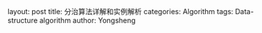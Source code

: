 layout: post
title:  分治算法详解和实例解析
categories: Algorithm
tags: Data-structure algorithm
author: Yongsheng

